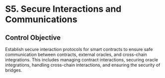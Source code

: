 # S5. Secure Interactions and Communications

## Control Objective
Establish secure interaction protocols for smart contracts to ensure safe communication between contracts, external oracles, and cross-chain integrations. This includes managing contract interactions, securing oracle integrations, handling cross-chain interactions, and ensuring the security of bridges.

